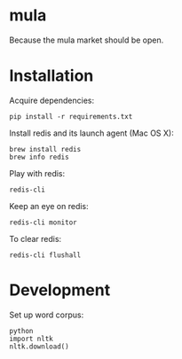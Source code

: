 mula
==========

Because the mula market should be open.


Installation
============

Acquire dependencies:

    pip install -r requirements.txt

Install redis and its launch agent (Mac OS X):

    brew install redis
    brew info redis

Play with redis:

    redis-cli

Keep an eye on redis:

    redis-cli monitor

To clear redis:

    redis-cli flushall


Development
===========

Set up word corpus:

    python
    import nltk
    nltk.download()
